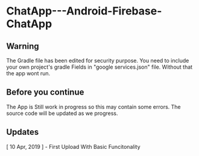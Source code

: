 # ChatApp---Android-Firebase-ChatApp

## Warning

The Gradle file has been edited for security purpose. You need to include your own project's gradle Fields in "google services.json" file.
Without that the app wont run.

## Before you continue

The App is Still work in progress so this may contain some errors. The source code will be updated as we progress.


## Updates

[ 10 Apr, 2019 ] - First Upload With Basic Funcitonality
